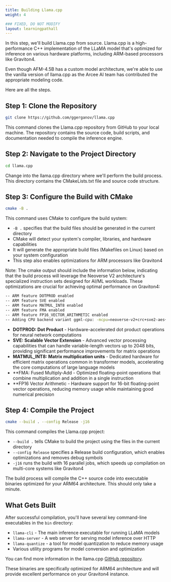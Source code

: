 ```yaml
---
title: Building Llama.cpp
weight: 4

### FIXED, DO NOT MODIFY
layout: learningpathall
---
```


In this step, we'll build Llama.cpp from source. Llama.cpp is a high-performance C++ implementation of the LLaMA model that's optimized for inference on various hardware platforms, including ARM-based processors like Graviton4.

Even though AFM-4.5B has a custom model architecture, we're able to use the vanilla version of llama.cpp as the Arcee AI team has contributed the appropriate modeling code.

Here are all the steps.

## Step 1: Clone the Repository

```bash
git clone https://github.com/ggerganov/llama.cpp
```

This command clones the Llama.cpp repository from GitHub to your local machine. The repository contains the source code, build scripts, and documentation needed to compile the inference engine.

## Step 2: Navigate to the Project Directory

```bash
cd llama.cpp
```

Change into the llama.cpp directory where we'll perform the build process. This directory contains the CMakeLists.txt file and source code structure.

## Step 3: Configure the Build with CMake

```bash
cmake -B .
```

This command uses CMake to configure the build system:
- `-B .` specifies that the build files should be generated in the current directory
- CMake will detect your system's compiler, libraries, and hardware capabilities
- It will generate the appropriate build files (Makefiles on Linux) based on your system configuration
- This step also enables optimizations for ARM processors like Graviton4

Note: The cmake output should include the information below, indicating that the build process will leverage the Neoverse V2 architecture's specialized instruction sets designed for AI/ML workloads. These optimizations are crucial for achieving optimal performance on Graviton4:

```bash
-- ARM feature DOTPROD enabled
-- ARM feature SVE enabled
-- ARM feature MATMUL_INT8 enabled
-- ARM feature FMA enabled
-- ARM feature FP16_VECTOR_ARITHMETIC enabled
-- Adding CPU backend variant ggml-cpu: -mcpu=neoverse-v2+crc+sve2-aes+sve2-sha3+dotprod+i8mm+sve
```

- **DOTPROD: Dot Product** - Hardware-accelerated dot product operations for neural network computations
- **SVE: Scalable Vector Extension** - Advanced vector processing capabilities that can handle variable-length vectors up to 2048 bits, providing significant performance improvements for matrix operations
- **MATMUL_INT8: Matrix multiplication units** - Dedicated hardware for efficient matrix operations common in transformer models, accelerating the core computations of large language models
- **FMA: Fused Multiply-Add - Optimized floating-point operations that combine multiplication and addition in a single instruction
- **FP16 Vector Arithmetic - Hardware support for 16-bit floating-point vector operations, reducing memory usage while maintaining good numerical precision

## Step 4: Compile the Project

```bash
cmake --build . --config Release -j16
```

This command compiles the Llama.cpp project:
- `--build .` tells CMake to build the project using the files in the current directory
- `--config Release` specifies a Release build configuration, which enables optimizations and removes debug symbols
- `-j16` runs the build with 16 parallel jobs, which speeds up compilation on multi-core systems like Graviton4

The build process will compile the C++ source code into executable binaries optimized for your ARM64 architecture. This should only take a minute.

## What Gets Built

After successful compilation, you'll have several key command-line executables in the `bin` directory:
- `llama-cli` - The main inference executable for running LLaMA models
- `llama-server` - A web server for serving model inference over HTTP
- `llama-quantize` - a tool for model quantization to reduce memory usage
- Various utility programs for model conversion and optimization

You can find more information in the llama.cpp [GitHub repository](https://github.com/ggml-org/llama.cpp/tree/master/tools).

These binaries are specifically optimized for ARM64 architecture and will provide excellent performance on your Graviton4 instance.